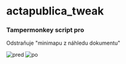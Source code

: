# actapublica_tweak
### Tampermonkey script pro 

Odstraňuje "minimapu z náhledu dokumentu"

![pred](https://user-images.githubusercontent.com/28921659/128348320-5496679b-4415-47c0-b720-44731cab0f76.PNG)
![po](https://user-images.githubusercontent.com/28921659/128348322-9c53263d-1dea-40da-8270-078d3ea60d74.PNG)

